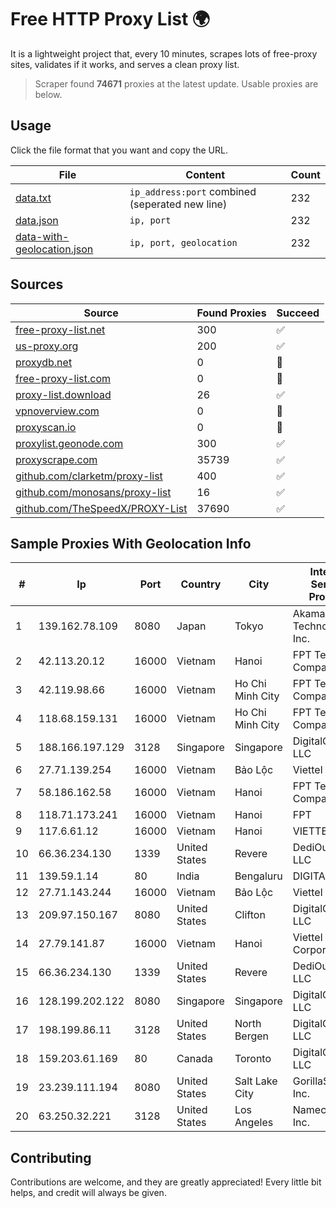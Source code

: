 
# Free HTTP Proxy List 🌍

It is a lightweight project that, every 10 minutes, scrapes lots of free-proxy sites, validates if it works, and serves a clean proxy list.


> Scraper found **74671** proxies at the latest update. Usable proxies are below.

## Usage

Click the file format that you want and copy the URL.


|File|Content|Count|
|----|-------|-----|
|[data.txt](https://raw.githubusercontent.com/themiralay/Proxy-List-World/master/data.txt)|`ip_address:port` combined (seperated new line)|232|
|[data.json](https://raw.githubusercontent.com/themiralay/Proxy-List-World/master/data.json)|`ip, port`|232|
|[data-with-geolocation.json](https://raw.githubusercontent.com/themiralay/Proxy-List-World/master/data-with-geolocation.json)|`ip, port, geolocation`|232|

## Sources

|Source|Found Proxies|Succeed|
|------|-------------|-------|
|[free-proxy-list.net](https://free-proxy-list.net)|300|✅|
|[us-proxy.org](https://www.us-proxy.org)|200|✅|
|[proxydb.net](http://proxydb.net)|0|🚫|
|[free-proxy-list.com](https://free-proxy-list.com/?page=&port=&type%5B%5D=http&type%5B%5D=https&up_time=0&search=Search)|0|🚫|
|[proxy-list.download](https://www.proxy-list.download/HTTP)|26|✅|
|[vpnoverview.com](https://vpnoverview.com/privacy/anonymous-browsing/free-proxy-servers)|0|🚫|
|[proxyscan.io](https://www.proxyscan.io)|0|🚫|
|[proxylist.geonode.com](https://proxylist.geonode.com/api/proxy-list?limit=300&page=1&sort_by=lastChecked&sort_type=desc&protocols=http,https)|300|✅|
|[proxyscrape.com](https://api.proxyscrape.com/v2/?request=displayproxies&protocol=http&timeout=10000&country=all&ssl=all&anonymity=all)|35739|✅|
|[github.com/clarketm/proxy-list](https://raw.githubusercontent.com/clarketm/proxy-list/master/proxy-list-raw.txt)|400|✅|
|[github.com/monosans/proxy-list](https://raw.githubusercontent.com/monosans/proxy-list/main/proxies/http.txt)|16|✅|
|[github.com/TheSpeedX/PROXY-List](https://raw.githubusercontent.com/TheSpeedX/PROXY-List/master/http.txt)|37690|✅|


## Sample Proxies With Geolocation Info

|#|Ip|Port|Country|City|Internet Service Provider|
|-|--|----|-------|----|-------------------------|
|1|139.162.78.109|8080|Japan|Tokyo|Akamai Technologies, Inc.|
|2|42.113.20.12|16000|Vietnam|Hanoi|FPT Telecom Company|
|3|42.119.98.66|16000|Vietnam|Ho Chi Minh City|FPT Telecom Company|
|4|118.68.159.131|16000|Vietnam|Ho Chi Minh City|FPT Telecom Company|
|5|188.166.197.129|3128|Singapore|Singapore|DigitalOcean, LLC|
|6|27.71.139.254|16000|Vietnam|Bảo Lộc|Viettel Group|
|7|58.186.162.58|16000|Vietnam|Hanoi|FPT Telecom Company|
|8|118.71.173.241|16000|Vietnam|Hanoi|FPT|
|9|117.6.61.12|16000|Vietnam|Hanoi|VIETTEL|
|10|66.36.234.130|1339|United States|Revere|DediOutlet, LLC|
|11|139.59.1.14|80|India|Bengaluru|DIGITALOCEAN|
|12|27.71.143.244|16000|Vietnam|Bảo Lộc|Viettel Group|
|13|209.97.150.167|8080|United States|Clifton|DigitalOcean, LLC|
|14|27.79.141.87|16000|Vietnam|Hanoi|Viettel Corporation|
|15|66.36.234.130|1339|United States|Revere|DediOutlet, LLC|
|16|128.199.202.122|8080|Singapore|Singapore|DigitalOcean, LLC|
|17|198.199.86.11|3128|United States|North Bergen|DigitalOcean, LLC|
|18|159.203.61.169|80|Canada|Toronto|DigitalOcean, LLC|
|19|23.239.111.194|8080|United States|Salt Lake City|GorillaServers, Inc.|
|20|63.250.32.221|3128|United States|Los Angeles|Namecheap, Inc.|



## Contributing

Contributions are welcome, and they are greatly appreciated! Every
little bit helps, and credit will always be given.

